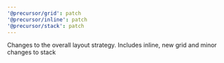 ```yaml
---
'@precursor/grid': patch
'@precursor/inline': patch
'@precursor/stack': patch
---
```


Changes to the overall layout strategy. Includes inline, new grid and minor changes to stack
